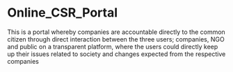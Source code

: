 # Online_CSR_Portal

This is a portal whereby companies are accountable directly to the common citizen through direct interaction between the three users; companies, NGO and public on a transparent platform, where the users could directly keep up their issues related to society and changes expected from the respective companies
